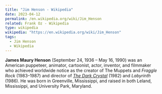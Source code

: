 ```yaml
---
title: "Jim Henson - Wikipedia"
date: 2023-04-12
permalink: /en.wikipedia.org/wiki/Jim_Henson
related: Frank Oz - Wikipedia
type: wikipedia
wikipedia: "https://en.wikipedia.org/wiki/Jim_Henson"
tags:
  - Jim Henson
  - Wikipedia
---
```

**James Maury Henson** (September 24, 1936 – May 16, 1990) was an American puppeteer, animator, cartoonist, actor, inventor, and filmmaker who achieved worldwide notice as the creator of The Muppets and *Fraggle Rock* (1983–1987) and director of *[The Dark Crystal](/en.wikipedia.org/wiki/The_Dark_Crystal)* (1982) and *Labyrinth* (1986). He was born in Greenville, Mississippi, and raised in both Leland, Mississippi, and University Park, Maryland.